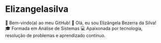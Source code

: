 # Elizangelasilva
🌟 Bem-vindo(a) ao meu GitHub! 👋 Olá, eu sou Elizângela Bezerra da Silva! 🎓 Formada em Análise de Sistemas 💻 Apaixonada por tecnologia, resolução de problemas e aprendizado contínuo.
